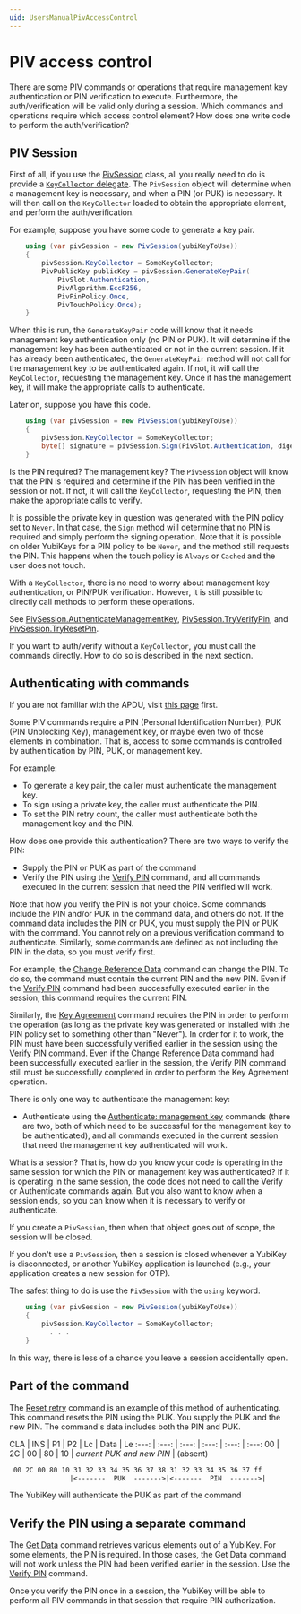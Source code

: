 ```yaml
---
uid: UsersManualPivAccessControl
---
```


<!-- Copyright 2021 Yubico AB

Licensed under the Apache License, Version 2.0 (the "License");
you may not use this file except in compliance with the License.
You may obtain a copy of the License at

    http://www.apache.org/licenses/LICENSE-2.0

Unless required by applicable law or agreed to in writing, software
distributed under the License is distributed on an "AS IS" BASIS,
WITHOUT WARRANTIES OR CONDITIONS OF ANY KIND, either express or implied.
See the License for the specific language governing permissions and
limitations under the License. -->

# PIV access control

There are some PIV commands or operations that require management key authentication or
PIN verification to execute. Furthermore, the auth/verification will be valid only during
a session. Which commands and operations require which access control element? How does
one write code to perform the auth/verification?

## PIV Session

First of all, if you use the [PivSession](xref:Yubico.YubiKey.Piv.PivSession)
class, all you really need to do is provide a
[`KeyCollector` delegate](xref:UsersManualDelegatesInSdk). The `PivSession`
object will determine when a management key is necessary, and when a PIN (or PUK) is
necessary. It will then call on the `KeyCollector` loaded to obtain the appropriate
element, and perform the auth/verification.

For example, suppose you have some code to generate a key pair.

```C#
    using (var pivSession = new PivSession(yubiKeyToUse))
    {
        pivSession.KeyCollector = SomeKeyCollector;
        PivPublicKey publicKey = pivSession.GenerateKeyPair(
            PivSlot.Authentication,
            PivAlgorithm.EccP256,
            PivPinPolicy.Once,
            PivTouchPolicy.Once);
    }
```

When this is run, the `GenerateKeyPair` code will know that it needs management key
authentication only (no PIN or PUK). It will determine if the management key has been
authenticated or not in the current session. If it has already been authenticated, the
`GenerateKeyPair` method will not call for the management key to be authenticated again.
If not, it will call the `KeyCollector`, requesting the management key. Once it has the
management key, it will make the appropriate calls to authenticate.

Later on, suppose you have this code.

```C#
    using (var pivSession = new PivSession(yubiKeyToUse))
    {
        pivSession.KeyCollector = SomeKeyCollector;
        byte[] signature = pivSession.Sign(PivSlot.Authentication, digestData);
    }
```

Is the PIN required? The management key? The `PivSession` object will know that the PIN is
required and determine if the PIN has been verified in the session or not. If not, it will
call the `KeyCollector`, requesting the PIN, then make the appropriate calls to verify.

It is possible the private key in question was generated with the PIN policy set to
`Never`. In that case, the `Sign` method will determine that no PIN is required and simply
perform the signing operation. Note that it is possible on older YubiKeys for a PIN policy
to be `Never`, and the method still requests the PIN. This happens when the touch policy
is `Always` or `Cached` and the user does not touch.

With a `KeyCollector`, there is no need to worry about management key authentication, or
PIN/PUK verification. However, it is still possible to directly call methods to perform
these operations.

See [PivSession.AuthenticateManagementKey](xref:Yubico.YubiKey.Piv.PivSession.TryAuthenticateManagementKey%2a),
[PivSession.TryVerifyPin](xref:Yubico.YubiKey.Piv.PivSession.TryVerifyPin%2a), and
[PivSession.TryResetPin](xref:Yubico.YubiKey.Piv.PivSession.TryResetPin%2a).

If you want to auth/verify without a `KeyCollector`, you must call the commands directly.
How to do so is described in the next section.

## Authenticating with commands

If you are not familiar with the APDU, visit [this page](xref:UsersManualApdu) first.

Some PIV commands require a PIN (Personal Identification Number), PUK (PIN Unblocking
Key), management key, or maybe even two of those elements in combination. That is, access
to some commands is controlled by authenitication by PIN, PUK, or management key.

For example:

* To generate a key pair, the caller must authenticate the management key.
* To sign using a private key, the caller must authenticate the PIN.
* To set the PIN retry count, the caller must authenticate both the management key and the
PIN.

How does one provide this authentication? There are two ways to verify the PIN:

* Supply the PIN or PUK as part of the command
* Verify the PIN using the [Verify PIN](commands.md#verify) command, and all commands
executed in the current session that need the PIN verified will work.

Note that how you verify the PIN is not your choice. Some commands include the PIN and/or
PUK in the command data, and others do not. If the command data includes the PIN or PUK,
you must supply the PIN or PUK with the command. You cannot rely on a previous
verification command to authenticate. Similarly, some commands are defined as not
including the PIN in the data, so you must verify first.

For example, the [Change Reference Data](commands.md#change-reference-data) command
can change the PIN. To do so, the command must contain the current PIN and the new PIN.
Even if the [Verify PIN](commands.md#verify) command had been successfully executed
earlier in the session, this command requires the current PIN.

Similarly, the [Key Agreement](commands.md#authenticate-key-agreement) command
requires the PIN in order to perform the operation (as long as the private key was
generated or installed with the PIN policy set to something other than "Never"). In order
for it to work, the PIN must have been successfully verified earlier in the session using
the [Verify PIN](commands.md#verify) command. Even if the Change Reference Data
command had been successfully executed earlier in the session, the Verify PIN command
still must be successfully completed in order to perform the Key Agreement operation.

There is only one way to authenticate the management key:

* Authenticate using the [Authenticate: management key](commands.md#authenticate-management-key)
commands (there are two, both of which need to be successful for the management key to be
authenticated), and all commands executed in the current session that need the management
key authenticated will work.

What is a session? That is, how do you know your code is operating in the same session for
which the PIN or management key was authenticated? If it is operating in the same session,
the code does not need to call the Verify or Authenticate commands again. But you also
want to know when a session ends, so you can know when it is necessary to verify or
authenticate.

If you create a `PivSession`, then when that object goes out of scope, the session will be
closed.

If you don't use a `PivSession`, then a session is closed whenever a YubiKey is
disconnected, or another YubiKey application is launched (e.g., your application creates a
new session for OTP).

The safest thing to do is use the `PivSession` with the `using` keyword.

```C#
    using (var pivSession = new PivSession(yubiKeyToUse))
    {
        pivSession.KeyCollector = SomeKeyCollector;
          . . .
    }
```

In this way, there is less of a chance you leave a session accidentally open.

## Part of the command

The [Reset retry](commands.md#reset-retry-recover-the-pin) command is an example of
this method of authenticating. This command resets the PIN using the PUK. You supply the
PUK and the new PIN. The command's data includes both the PIN and PUK.

CLA | INS | P1 | P2 | Lc | Data | Le
:---: | :---: | :---: | :---: | :---: | :---:
00 | 2C | 00 | 80 | 10 | *current PUK and new PIN* | (absent)

```txt
 00 2C 00 80 10 31 32 33 34 35 36 37 38 31 32 33 34 35 36 37 ff
               |<-------  PUK  ------->|<-------  PIN  ------->|
```

The YubiKey will authenticate the PUK as part of the command

## Verify the PIN using a separate command

The [Get Data](commands.md#get-data) command retrieves various elements out of a
YubiKey. For some elements, the PIN is required. In those cases, the Get Data command will
not work unless the PIN had been verified earlier in the session. Use the
[Verify PIN](commands.md#verify) command.

Once you verify the PIN once in a session, the YubiKey will be able to perform all PIV
commands in that session that require PIN authorization.

